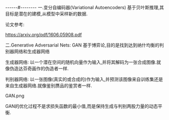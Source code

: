 ------#--------
一.变分自编码器(Variational Autoencoders)
基于贝叶斯推理,其目标是潜在的建模,从模型中采样新的数据.

论文参考:

https://arxiv.org/pdf/1606.05908.pdf

二.Generative Adversarial Nets: GAN
基于博弈论,目的是找到达到纳什均衡的判别器网络和生成器网络

生成器网络: 以一个潜在空间的随机向量作为输入,并将其解码为一张合成图像.就像伪造达芬奇画作的伪造者一样.

判别器网络: 以一张图像(真实的或合成的)作为输入,并预测该图像来自训练集还是来自生成器网络.就像鉴别赝品的鉴赏者一样.

GAN.png

  GAN的优化过程不是求损失函数的最小值,而是保持生成与判别两股力量的动态平衡.
